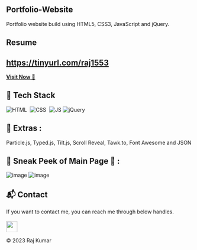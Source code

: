 ## Portfolio-Website
Portfolio website build using HTML5, CSS3, JavaScript and jQuery.

## Resume
https://tinyurl.com/raj1553
---
<a href="https://raj03kumar.github.io/" target="_blank">**Visit Now** 🚀</a>

## 📌 Tech Stack
![HTML](https://img.shields.io/badge/html5%20-%23E34F26.svg?&style=for-the-badge&logo=html5&logoColor=white)&nbsp;
![CSS](https://img.shields.io/badge/css3%20-%231572B6.svg?&style=for-the-badge&logo=css3&logoColor=white)&nbsp;
![JS](https://img.shields.io/badge/javascript%20-%23323330.svg?&style=for-the-badge&logo=javascript&logoColor=%23F7DF1E)
<img alt="jQuery" src="https://img.shields.io/badge/jquery-%230769AD.svg?style=for-the-badge&logo=jquery&logoColor=white"/>

## 📌 Extras : 
Particle.js, Typed.js, Tilt.js, Scroll Reveal, Tawk.to, Font Awesome and JSON

## 📌 Sneak Peek of Main Page 🙈 :
![image](https://user-images.githubusercontent.com/92293392/233762482-921298df-ae90-4aa9-8b02-f0d5d0d7da05.png)
![image](https://user-images.githubusercontent.com/92293392/233762499-1162d13f-b7aa-4979-9d0a-acf7b08ea78d.png)

<h2>📬 Contact</h2>
If you want to contact me, you can reach me through below handles.
<br>
<br>
<a href="https://www.linkedin.com/in/rajkumar1553/"><img src="https://www.felberpr.com/wp-content/uploads/linkedin-logo.png" width="30"></img></a>

© 2023 Raj Kumar
